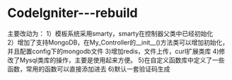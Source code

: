 CodeIgniter---rebuild
=====================

主要改动为： 
1）模板系统采用smarty，smarty在控制器父类中已经初始化 <br />
2）增加了支持MongoDB，在My_Controller的__init__()方法类可以增加初始化，并且配置config下的mongodb文件 
3)增加redis，文件上传，curl扩展类库 
4)修改了Mysql类库的操作，主要是使用起来方便。 
5)在自定义函数库中定义了一些函数，常用的函数可以直接添加进去 
6)默认一套验证码生成
